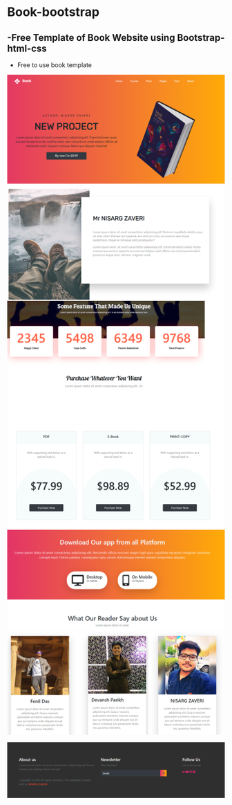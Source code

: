 # Book-bootstrap
## -Free Template of Book Website using Bootstrap-html-css
- Free to use book template

![](output/pic-2.png)
![](output/pic-1.png)
![](output/pic-4.png)
![](output/pic-3.png)
![](output/pic-5.png)
![](output/pic-6.png)

![](output/pic-7.png)
